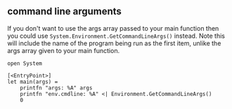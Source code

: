 
## command line arguments
If you don't want to use the args array passed to your main function then you could use ```System.Environment.GetCommandLineArgs()``` instead. Note this will include the name of the program being run as the first item, unlike the args array given to your main function.

```F#
open System

[<EntryPoint>]
let main(args) =    
    printfn "args: %A" args
    printfn "env.cmdline: %A" <| Environment.GetCommandLineArgs()    
    0
```
